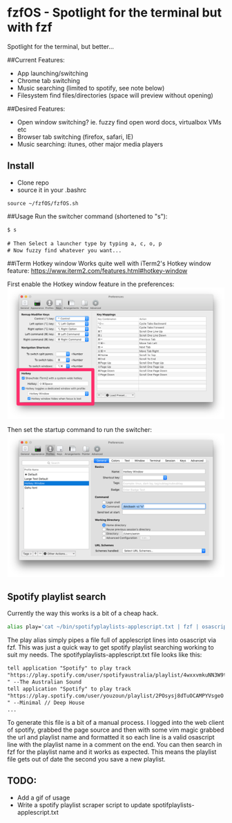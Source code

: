 # fzfOS - Spotlight for the terminal but with fzf

Spotlight for the terminal, but better...

##Current Features:
- App launching/switching
- Chrome tab switching
- Music searching (limited to spotify, see note below)
- Filesystem find files/directories (space will preview without opening)

##Desired Features:
- Open window switching? ie. fuzzy find open word docs, virtualbox VMs etc
- Browser tab switching (firefox, safari, IE)
- Music searching: itunes, other major media players

## Install
- Clone repo
- source it in your .bashrc

```
source ~/fzfOS/fzfOS.sh
```

##Usage
Run the switcher command (shortened to "s"):
```
$ s

# Then Select a launcher type by typing a, c, o, p
# Now fuzzy find whatever you want...
```

##iTerm Hotkey window
Works quite well with iTerm2's Hotkey window feature: https://www.iterm2.com/features.html#hotkey-window

First enable the Hotkey window feature in the preferences:
![screenshot](iterm-prefs1.png)

Then set the startup command to run the switcher:
![screenshot](iterm-prefs2.png)

## Spotify playlist search
Currently the way this works is a bit of a cheap hack.
```bash
alias play='cat ~/bin/spotifyplaylists-applescript.txt | fzf | osascript '
```
The play alias simply pipes a file full of applescript lines into osascript via
fzf.  This was just a quick way to get spotify playlist searching working to suit my
needs.
The spotifyplaylists-applescript.txt file looks like this:
```applescript
tell application "Spotify" to play track "https://play.spotify.com/user/spotifyaustralia/playlist/4wxxvmkuNN3W9tMObLslTJ " --The Australian Sound
tell application "Spotify" to play track "https://play.spotify.com/user/youzoun/playlist/2POsysj8dTuOCAMPYVsgeO " --Minimal // Deep House
...
```
To generate this file is a bit of a manual process.
I logged into the web client of spotify, grabbed the page source and then with
some vim magic grabbed the url and playlist name and formatted it so each line
is a valid osascript line with the playlist name in a comment on the end.
You can then search in fzf for the playlist name and it works as expected.
This means the playlist file gets out of date the second you save a new playlist.



## TODO:
- Add a gif of usage
- Write a spotify playlist scraper script to update spotifplaylists-applescript.txt
